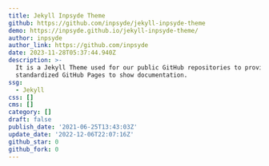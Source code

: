 ```yaml
---
title: Jekyll Inpsyde Theme
github: https://github.com/inpsyde/jekyll-inpsyde-theme
demo: https://inpsyde.github.io/jekyll-inpsyde-theme/
author: inpsyde
author_link: https://github.com/inpsyde
date: 2023-11-28T05:37:44.940Z
description: >-
  It is a Jekyll Theme used for our public GitHub repositories to provide
  standardized GitHub Pages to show documentation.
ssg:
  - Jekyll
css: []
cms: []
category: []
draft: false
publish_date: '2021-06-25T13:43:03Z'
update_date: '2022-12-06T22:07:16Z'
github_star: 0
github_fork: 0
---
```

